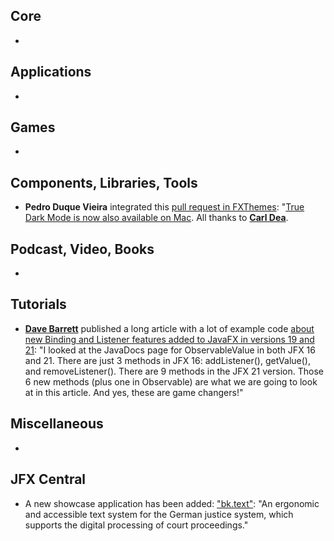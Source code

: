 ## Core

* 

## Applications

* 

## Games

* 

## Components, Libraries, Tools

* **Pedro Duque Vieira** integrated this [pull request in FXThemes](https://github.com/dukke/FXThemes/pull/2): "[True Dark Mode is now also available on Mac](https://twitter.com/P_Duke/status/1762488686313120185). All thanks to [**Carl Dea**](https://twitter.com/carldea).

## Podcast, Video, Books

*

## Tutorials

* [**Dave Barrett**](@Polypragmatist) published a long article with a lot of example code [about new Binding and Listener features added to JavaFX in versions 19 and 21](https://www.pragmaticcoding.ca/javafx/subscribe_and_map): "I looked at the JavaDocs page for ObservableValue in both JFX 16 and 21. There are just 3 methods in JFX 16: addListener(), getValue(), and removeListener(). There are 9 methods in the JFX 21 version. Those 6 new methods (plus one in Observable) are what we are going to look at in this article. And yes, these are game changers!"

## Miscellaneous

*

## JFX Central

* A new showcase application has been added: ["bk.text"](https://jfx-central.com/showcases/bktext): "An ergonomic and accessible text system for the German justice system, which supports the digital processing of court proceedings."

